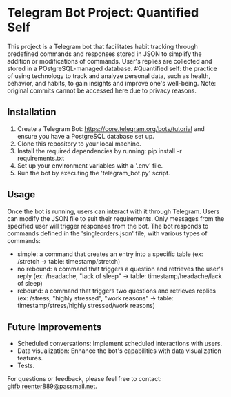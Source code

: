 # Telegram Bot Project: Quantified Self
This project is a Telegram bot that facilitates habit tracking through predefined commands and responses stored in JSON to simplify the addition or modifications of commands. User's replies are collected and stored in a POstgreSQL-managed database.
#Quantified self: the practice of using technology to track and analyze personal data, such as health, behavior, and habits, to gain insights and improve one's well-being.
Note: original commits cannot be accessed here due to privacy reasons.

## Installation
1. Create a Telegram Bot: https://core.telegram.org/bots/tutorial and ensure you have a PostgreSQL database set up.
2. Clone this repository to your local machine.
3. Install the required dependencies by running:
   pip install -r requirements.txt
4. Set up your environment variables with a '.env' file.
5. Run the bot by executing the 'telegram_bot.py' script.

## Usage
Once the bot is running, users can interact with it through Telegram. Users can modify the JSON file to suit their requirements.
Only messages from the specified user will trigger responses from the bot.
The bot responds to commands defined in the 'singleorders.json' file, with various types of commands:
  - simple: a command that creates an entry into a specific table (ex: /stretch -> table: timestamp/stretch)
  - no rebound: a command that triggers a question and retrieves the user's reply (ex: /headache, "lack of sleep" -> table: timestamp/headache/lack of sleep)
  - rebound: a command that triggers two questions and retrieves replies (ex: /stress, "highly stressed", "work reasons" -> table: timestamp/stress/highly stressed/work reasons)

## Future Improvements
- Scheduled conversations: Implement scheduled interactions with users.
- Data visualization: Enhance the bot's capabilities with data visualization features.
- Tests.

For questions or feedback, please feel free to contact: gitfb.reenter889@passmail.net.
